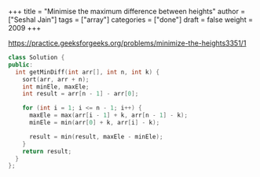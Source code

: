 +++
title = "Minimise the maximum difference between heights"
author = ["Seshal Jain"]
tags = ["array"]
categories = ["done"]
draft = false
weight = 2009
+++

<https://practice.geeksforgeeks.org/problems/minimize-the-heights3351/1>

```cpp
class Solution {
public:
  int getMinDiff(int arr[], int n, int k) {
    sort(arr, arr + n);
    int minEle, maxEle;
    int result = arr[n - 1] - arr[0];

    for (int i = 1; i <= n - 1; i++) {
      maxEle = max(arr[i - 1] + k, arr[n - 1] - k);
      minEle = min(arr[0] + k, arr[i] - k);

      result = min(result, maxEle - minEle);
    }
    return result;
  }
};
```
